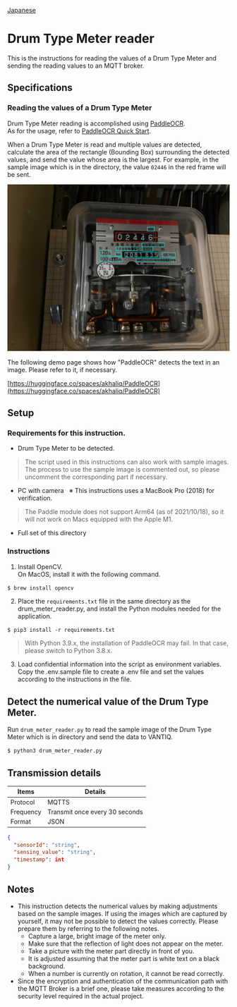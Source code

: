 [Japanese](./README.md)

# Drum Type Meter reader  

This is the instructions for reading the values of a Drum Type Meter and sending the reading values to an MQTT broker.  

## Specifications

### Reading the values of a Drum Type Meter

Drum Type Meter reading is accomplished using [PaddleOCR](https://github.com/PaddlePaddle/PaddleOCR).  
As for the usage, refer to [PaddleOCR Quick Start](https://github.com/PaddlePaddle/PaddleOCR/blob/release/2.3/doc/doc_en/quickstart_en.md#22-use-by-code).  

When a Drum Type Meter is read and multiple values are detected, calculate the area of the rectangle (Bounding Box) surrounding the detected values, and send the value whose area is the largest. For example, in the sample image which is in the directory, the value `02446` in the red frame will be sent.  

![](img/readme.jpg)

The following demo page shows how "PaddleOCR" detects the text in an image. Please refer to it, if necessary.  

[https://huggingface.co/spaces/akhaliq/PaddleOCR](https://huggingface.co/spaces/akhaliq/PaddleOCR)

## Setup

### Requirements for this instruction.

- Drum Type Meter to be detected.  
> The script used in this instructions can also work with sample images. The process to use the sample image is commented out, so please uncomment the corresponding part if necessary.  

- PC with camera &nbsp; ※ This instructions uses a MacBook Pro (2018) for verification.

>The Paddle module does not support Arm64 (as of 2021/10/18), so it will not work on Macs equipped with the Apple M1.  

- Full set of this directory

### Instructions

1. Install OpenCV.  
   On MacOS, install it with the following command.  

```sh
$ brew install opencv
```

2. Place the `requirements.txt` file in the same directory as the drum_meter_reader.py, and install the Python modules needed for the application.  

```
$ pip3 install -r requirements.txt
```
> With Python 3.9.x, the installation of PaddleOCR may fail. In that case, please switch to Python 3.8.x.  

3. Load confidential information into the script as environment variables.    
   Copy the .env.sample file to create a .env file and set the values according to the instructions in the file.  

## Detect the numerical value of the Drum Type Meter.  

Run `drum_meter_reader.py` to read the sample image of the Drum Type Meter which is in directory and send the data to VANTIQ.  

```sh
$ python3 drum_meter_reader.py
```

## Transmission details  

| Items        | Details                  |
| ------------ | --------------------- |
| Protocol   | MQTTS                 |
| Frequency  | Transmit once every 30 seconds |
| Format | JSON                  |

```JSON
{
  "sensorId": "string",
  "sensing_value": "string",
  "timestamp": int
}
```

## Notes

- This instruction detects the numerical values by making adjustments based on the sample images. If using the images which are captured by yourself, it may not be possible to detect the values correctly. Please prepare them by referring to the following notes.
  - Capture a large, bright image of the meter only.  
  - Make sure that the reflection of light does not appear on the meter.  
  - Take a picture with the meter part directly in front of you.  
  - It is adjusted assuming that the meter part is white text on a black background.  
  - When a number is currently on rotation, it cannot be read correctly.  
- Since the encryption and authentication of the communication path with the MQTT Broker is a brief one, please take measures according to the security level required in the actual project.  
